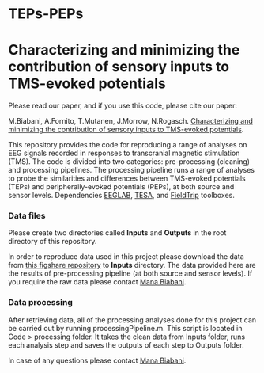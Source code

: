 # TEPs-PEPs
# Characterizing and minimizing the contribution of sensory inputs to TMS-evoked potentials

Please read our paper, and if you use this code, please cite our paper:

M.Biabani, A.Fornito, T.Mutanen, J.Morrow, N.Rogasch. [Characterizing and minimizing the contribution of sensory inputs to TMS-evoked potentials](https://www.biorxiv.org/content/early/2018/12/09/489864).

This repository provides the code for reproducing a range of analyses on EEG signals recorded in responses to transcranial magnetic stimulation (TMS). The code is divided into two categories:  pre-processing (cleaning) and processing pipelines. The processing pipeline runs a range of analyses to probe the similarities and differences between TMS-evoked potentials (TEPs) and peripherally-evoked potentials (PEPs), at both source and sensor levels. 
Dependencies
 [EEGLAB](https://sccn.ucsd.edu/eeglab/index.php), [TESA](https://nigelrogasch.github.io/TESA/), and [FieldTrip](http://www.fieldtriptoolbox.org/) toolboxes.
 
### Data files
Please create two directories called **Inputs** and **Outputs** in the root directory of this repository.

In order to reproduce data used in this project please download the data from [this figshare repository](https://figshare.com/s/d19e40ed1f02b8ada178) to **Inputs** directory. The data provided here are the results of pre-processing pipeline (at both source and sensor levels). If you require the raw data please contact [Mana Biabani](mailto:mana.biabani@gmail.com).

### Data processing
After retrieving data, all of the processing analyses done for this project can be carried out by running processingPipeline.m. This script is located in Code > processing folder. It takes the clean data from Inputs folder, runs each analysis step and saves the outputs of each step to Outputs folder.

In case of any questions please contact [Mana Biabani](mailto:mana.biabani@gmail.com).
